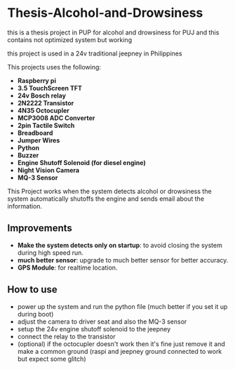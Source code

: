 # Thesis-Alcohol-and-Drowsiness
this is a thesis project in PUP for alcohol and drowsiness for PUJ and this contains not optimized system but working

this project is used in a 24v traditional jeepney in Philippines

This projects uses the following:
- **Raspberry pi**
- **3.5 TouchScreen TFT**
- **24v Bosch relay**
- **2N2222 Transistor**
- **4N35 Octocupler**
- **MCP3008 ADC Converter**
- **2pin Tactile Switch**
- **Breadboard**
- **Jumper Wires**
- **Python**
- **Buzzer**
- **Engine Shutoff Solenoid (for diesel engine)**
- **Night Vision Camera**
- **MQ-3 Sensor**

This Project works when the system detects alcohol or drowsiness the system automatically shutoffs the engine and sends email about the information. 

## Improvements

- **Make the system detects only on startup**: to avoid closing the system during high speed run.
- **much better sensor**: upgrade to much better sensor for better accuracy.
- **GPS Module**: for realtime location.

## How to use
- power up the system and run the python file (much better if you set it up during boot)
- adjust the camera to driver seat and also the MQ-3 sensor
- setup the 24v engine shutoff solenoid to the jeepney 
- connect the relay to the transistor
- (optional) if the octocupler doesn't work then it's fine just remove it and make a common ground (raspi and jeepney ground connected to work but expect some glitch)